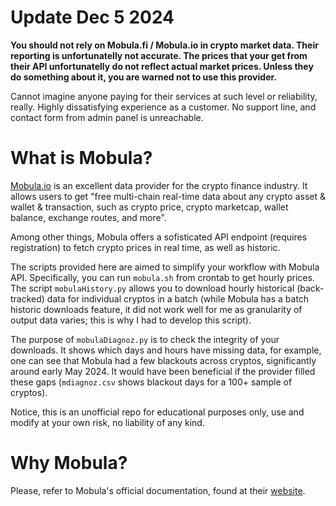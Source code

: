 # Update Dec 5 2024

**You should not rely on Mobula.fi / Mobula.io in crypto market data. Their reporting is unfortunatelly not accurate. The prices that your get from their API unfortunatelly do not reflect actual market prices. Unless they do something about it, you are warned not to use this provider.** 

Cannot imagine anyone paying for their services at such level or reliability, really. Highly dissatisfying experience as a customer. No support line, and contact form from admin panel is unreachable.

# What is Mobula?

[Mobula.io](https://mobula.io) is an excellent data provider for the crypto finance industry. It allows users to get "free multi-chain real-time data about any crypto asset & wallet & transaction, such as crypto price, crypto marketcap, wallet balance, exchange routes, and more".

Among other things, Mobula offers a sofisticated API endpoint (requires registration) to fetch crypto prices in real time, as well as historic. 

The scripts provided here are aimed to simplify your workflow with Mobula API. Specifically, you can run `mobula.sh` from crontab to get hourly prices. The script `mobulaHistory.py` allows you to download hourly historical (back-tracked) data for individual cryptos in a batch (while Mobula has a batch historic downloads feature, it did not work well for me as granularity of output data varies; this is why I had to develop this script).

The purpose of `mobulaDiagnoz.py` is to check the integrity of your downloads. It shows which days and hours have missing data, for example, one can see that Mobula had a few blackouts across cryptos, significantly around early May 2024. It would have been beneficial if the provider filled these gaps (`mdiagnoz.csv` shows blackout days for a 100+ sample of cryptos).

Notice, this is an unofficial repo for educational purposes only, use and modify at your own risk, no liability of any kind.

# Why Mobula?

Please, refer to Mobula's official documentation, found at their [website](https://mobula.io/apis).

